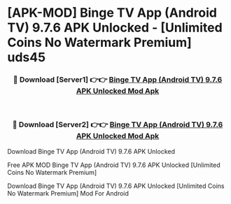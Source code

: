 # [APK-MOD] Binge TV App (Android TV) 9.7.6 APK Unlocked - [Unlimited Coins No Watermark Premium] uds45



<div align="center">
<h3>🔴 Download [Server1] 👉👉 <a href="https://momento.my/?title=Binge_TV_App_(Android_TV)_9.7.6_APK_Unlocked">Binge TV App (Android TV) 9.7.6 APK Unlocked Mod Apk</a></h3><br>

<h3>🔴 Download [Server2] 👉👉 <a href="https://momento.my/?title=Binge_TV_App_(Android_TV)_9.7.6_APK_Unlocked">Binge TV App (Android TV) 9.7.6 APK Unlocked Mod Apk</a></h3>
</div>



Download Binge TV App (Android TV) 9.7.6 APK Unlocked 

Free APK MOD Binge TV App (Android TV) 9.7.6 APK Unlocked [Unlimited Coins No Watermark Premium]

Download Binge TV App (Android TV) 9.7.6 APK Unlocked [Unlimited Coins No Watermark Premium] Mod For Android
